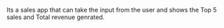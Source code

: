 Its a sales app that can take the input from the user and shows the Top 5 sales and Total revenue genrated.
